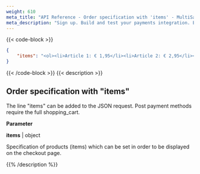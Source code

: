 ```yaml
---
weight: 610
meta_title: "API Reference - Order specification with 'items' - MultiSafepay Docs"
meta_description: "Sign up. Build and test your payments integration. Explore our products and services. Use our API Reference, SDKs, and wrappers. Get support."
---
```


{{< code-block >}}
```json 
{
    "items": "<ol><li>Article 1: € 1,95</li><li>Article 2: € 2,95</li><li>Article 3: € 3,95</li></ol>",
}
 ```
{{< /code-block >}}
{{< description >}}

## Order specification with "items"

The line "items" can be added to the JSON request. Post payment methods require the full shopping_cart.

**Parameter**

__items__ | object

Specification of products (items) which can be set in order to be displayed on the checkout page.                

{{% /description %}}